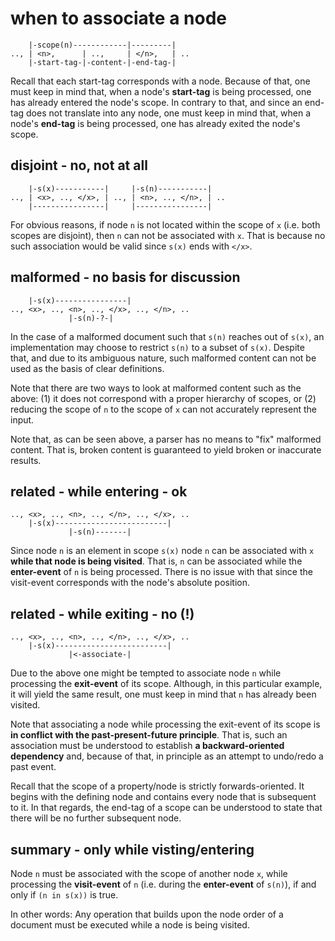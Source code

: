 
<!-- ======================================================================= -->
# when to associate a node

```
    |-scope(n)------------|---------|
.., | <n>,      | ..,     | </n>,   | ..
    |-start-tag-|-content-|-end-tag-|
```

Recall that each start-tag corresponds with a node. Because of that, one must
keep in mind that, when a node's **start-tag** is being processed, one has
already entered the node's scope. In contrary to that, and since an end-tag
does not translate into any node, one must keep in mind that, when a node's
**end-tag** is being processed, one has already exited the node's scope.

<!-- ======================================================================= -->
## disjoint - no, not at all

```
    |-s(x)-----------|     |-s(n)-----------|
.., | <x>, .., </x>, | .., | <n>, .., </n>, | ..
    |----------------|     |----------------|
```

For obvious reasons, if node `n` is not located within the scope of `x` (i.e.
both scopes are disjoint), then `n` can not be associated with `x`. That is
because no such association would be valid since `s(x)` ends with `</x>`.

<!-- ======================================================================= -->
## malformed - no basis for discussion

```
    |-s(x)----------------|
.., <x>, .., <n>, .., </x>, .., </n>, ..
             |-s(n)-?-|
```

In the case of a malformed document such that `s(n)` reaches out of `s(x)`,
an implementation may choose to restrict `s(n)` to a subset of `s(x)`.
Despite that, and due to its ambiguous nature, such malformed content can
not be used as the basis of clear definitions.

Note that there are two ways to look at malformed content such as the above:
(1) it does not correspond with a proper hierarchy of scopes, or (2) reducing
the scope of `n` to the scope of `x` can not accurately represent the input.

Note that, as can be seen above, a parser has no means to "fix" malformed
content. That is, broken content is guaranteed to yield broken or inaccurate
results.

<!-- ======================================================================= -->
## related - while entering - ok

```
.., <x>, .., <n>, .., </n>, .., </x>, ..
    |-s(x)-------------------------|
             |-s(n)-------|
```

Since node `n` is an element in scope `s(x)` node `n` can be associated with
`x` **while that node is being visited**. That is, `n` can be associated while
the **enter-event** of `n` is being processed. There is no issue with that
since the visit-event corresponds with the node's absolute position.

<!-- ======================================================================= -->
## related - while exiting - no (!)

```
.., <x>, .., <n>, .., </n>, .., </x>, ..
    |-s(x)-------------------------|
             |<-associate-|
```

Due to the above one might be tempted to associate node `n` while processing
the **exit-event** of its scope. Although, in this particular example, it will
yield the same result, one must keep in mind that `n` has already been visited.

Note that associating a node while processing the exit-event of its scope is
**in conflict with the past-present-future principle**. That is, such an
association must be understood to establish **a backward-oriented dependency**
and, because of that, in principle as an attempt to undo/redo a past event.

Recall that the scope of a property/node is strictly forwards-oriented. It
begins with the defining node and contains every node that is subsequent to
it. In that regards, the end-tag of a scope can be understood to state that
there will be no further subsequent node.

<!-- ======================================================================= -->
## summary - only while visting/entering

Node `n` must be associated with the scope of another node `x`, while processing
the **visit-event** of `n` (i.e. during the **enter-event** of `s(n)`), if and
only if `(n in s(x))` is true.

In other words: Any operation that builds upon the node order of a document
must be executed while a node is being visited.
